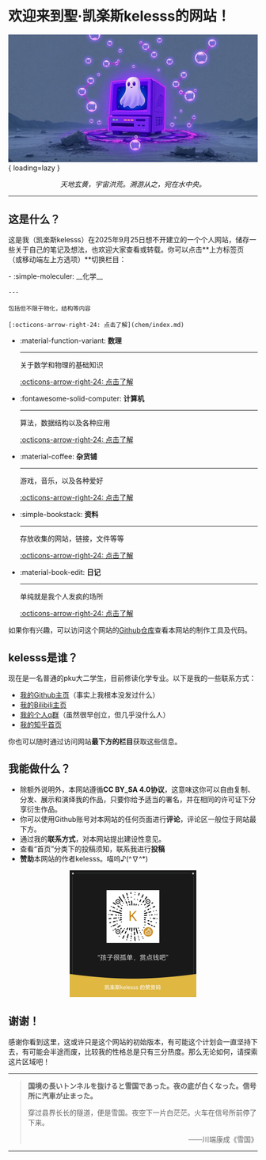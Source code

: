 # 欢迎来到**聖·凯楽斯kelesss**的网站！

![homepage](imgs\homepage.jpeg){ loading=lazy }

<center><i>天地玄黄，宇宙洪荒。溯游从之，宛在水中央。</i></center>

---

## 这是什么？

这是我（凯楽斯kelesss）在2025年9月25日想不开建立的一个个人网站，储存一些关于自己的笔记及想法，也欢迎大家查看或转载。你可以点击**上方标签页（或移动端左上方选项）**切换栏目：

<div class="grid cards" markdown>
-   :simple-moleculer:   __化学__ 

    ---
    
    包括但不限于物化，结构等内容
    
    [:octicons-arrow-right-24: 点击了解](chem/index.md)

-   :material-function-variant:   __数理__

    ---

    关于数学和物理的基础知识

    [:octicons-arrow-right-24: 点击了解](maphy/index.md)

-   :fontawesome-solid-computer:   __计算机__ 

    ---

    算法，数据结构以及各种应用

    [:octicons-arrow-right-24: 点击了解](cs/index.md)

-   :material-coffee:   __杂货铺__ 

    ---

    游戏，音乐，以及各种爱好

    [:octicons-arrow-right-24: 点击了解](lqbz/index.md)
    
-   :simple-bookstack:   __资料__  

    ---

    存放收集的网站，链接，文件等等
    
    [:octicons-arrow-right-24: 点击了解](refs/index.md)
    
-   :material-book-edit:   __日记__  

    ---

    单纯就是我个人发疯的场所

    [:octicons-arrow-right-24: 点击了解](blog/index.md)
</div>

如果你有兴趣，可以访问这个网站的[Github仓库](https://github.com/SUPERkelesss/superkelesss.github.io.git)查看本网站的制作工具及代码。

## kelesss是谁？

现在是一名普通的pku大二学生，目前修读化学专业。以下是我的一些联系方式：

- [我的Github主页](https://github.com/SUPERkelesss)（事实上我根本没发过什么）
- [我的Bilibili主页](https://space.bilibili.com/334614292)
- [我的个人q群](https://qm.qq.com/q/YXattqg3Kg)（虽然很早创立，但几乎没什么人）
- [我的知乎首页](https://www.zhihu.com/people/ke-le-kelesss)

你也可以随时通过访问网站**最下方的栏目**获取这些信息。


## 我能做什么？

- 除额外说明外，本网站遵循**CC BY_SA 4.0协议**，这意味这你可以自由复制、分发、展示和演绎我的作品，只要你给予适当的署名，并在相同的许可证下分享衍生作品。
- 你可以使用Github账号对本网站的任何页面进行**评论**，评论区一般位于网站最下方。
- 通过我的**联系方式**，对本网站提出建设性意见。
- 查看“首页”分类下的投稿须知，联系我进行**投稿**
- **赞助**本网站的作者kelesss。喵呜♪(\^∇\^*)

<center><img src="imgs\tips.png" alt="tips" style="zoom:25%;" /></center>

## 谢谢！

感谢你看到这里，这或许只是这个网站的初始版本，有可能这个计划会一直坚持下去，有可能会半途而废，比较我的性格总是只有三分热度。那么无论如何，请探索这片区域吧！

---

> **国境の長いトンネルを抜けると雪国であった。夜の底が白くなった。信号所に汽車が止まった。**
>
> 穿过县界长长的隧道，便是雪国。夜空下一片白茫茫。火车在信号所前停了下来。
>
> <p align="right"> ——川端康成《雪国》</p>

---





